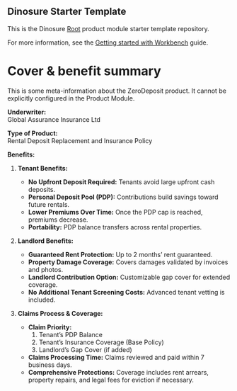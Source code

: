 ## Dinosure Starter Template

This is the Dinosure [Root](https://root.co.za) product module starter template repository.

For more information, see the [Getting started with Workbench](https://docs.rootplatform.com/docs/workbench-setup) guide.

# Cover & benefit summary
This is some meta-information about the ZeroDeposit product. It cannot be explicitly configured in the Product Module.

**Underwriter:**  
Global Assurance Insurance Ltd  

**Type of Product:**  
Rental Deposit Replacement and Insurance Policy  

**Benefits:**  

1. **Tenant Benefits:**  
   - **No Upfront Deposit Required:** Tenants avoid large upfront cash deposits.  
   - **Personal Deposit Pool (PDP):** Contributions build savings toward future rentals.  
   - **Lower Premiums Over Time:** Once the PDP cap is reached, premiums decrease.  
   - **Portability:** PDP balance transfers across rental properties.  

2. **Landlord Benefits:**  
   - **Guaranteed Rent Protection:** Up to 2 months’ rent guaranteed.  
   - **Property Damage Coverage:** Covers damages validated by invoices and photos.  
   - **Landlord Contribution Option:** Customizable gap cover for extended coverage.  
   - **No Additional Tenant Screening Costs:** Advanced tenant vetting is included.  

3. **Claims Process & Coverage:**  
   - **Claim Priority:**  
     1. Tenant’s PDP Balance  
     2. Tenant’s Insurance Coverage (Base Policy)  
     3. Landlord’s Gap Cover (if added)  
   - **Claims Processing Time:** Claims reviewed and paid within 7 business days.  
   - **Comprehensive Protections:** Coverage includes rent arrears, property repairs, and legal fees for eviction if necessary.  
